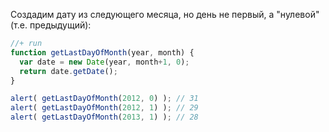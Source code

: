 Создадим дату из следующего месяца, но день не первый, а "нулевой" (т.е. предыдущий):

```js
//+ run
function getLastDayOfMonth(year, month) {
  var date = new Date(year, month+1, 0);
  return date.getDate();
}

alert( getLastDayOfMonth(2012, 0) ); // 31
alert( getLastDayOfMonth(2012, 1) ); // 29
alert( getLastDayOfMonth(2013, 1) ); // 28
```

